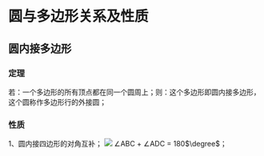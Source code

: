 # 圆与多边形关系及性质

## 圆内接多边形
### 定理
若：一个多边形的所有顶点都在同一个圆周上；则：这个多边形即圆内接多边形，这个圆称作多边形行的外接圆；

### 性质
1、圆内接四边形的对角互补；
![](../images/圆11.png)
$\angle$ABC + $\angle$ADC = 180$\degree$；
